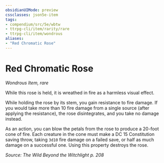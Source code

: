 ```yaml
---
obsidianUIMode: preview
cssclasses: json5e-item
tags:
- compendium/src/5e/wbtw
- ttrpg-cli/item/rarity/rare
- ttrpg-cli/item/wondrous
aliases: 
- "Red Chromatic Rose"
---
```

# Red Chromatic Rose
*Wondrous Item, rare*  


While this rose is held, it is wreathed in fire as a harmless visual effect.

While holding the rose by its stem, you gain resistance to fire damage. If you would take more than 10 fire damage from a single source (after applying the resistance), the rose disintegrates, and you take no damage instead.

As an action, you can blow the petals from the rose to produce a 20-foot cone of fire. Each creature in the cone must make a DC 15 Constitution saving throw, taking `3d10` fire damage on a failed save, or half as much damage on a successful one. Using this property destroys the rose.

*Source: The Wild Beyond the Witchlight p. 208*